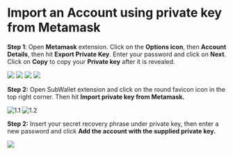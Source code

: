 # Import an Account using private key from Metamask

**Step 1**: Open **Metamask** extension. Click on the **Options icon**, then **Account Details**, then hit **Export Private Key**. Enter your password and click on **Next**. Click on **Copy** to copy your **Private key** after it is revealed.

![](<../../.gitbook/assets/Screen Shot 2022-04-23 at 9.59.58 PM.png>) ![](<../../.gitbook/assets/Screen Shot 2022-04-23 at 10.00.47 PM.png>) ![](<../../.gitbook/assets/Screen Shot 2022-04-23 at 10.01.34 PM.png>) ![](<../../.gitbook/assets/Screen Shot 2022-04-23 at 10.02.26 PM.png>)

**Step 2:** Open SubWallet extension and click on the round favicon icon in the top right corner. Then hit **Import private key from Metamask.**

![1.1](../../.gitbook/assets/metamask.png) ![1.2](<../../.gitbook/assets/metamask 2.png>)

**Step 2:** Insert your secret recovery phrase under private key, then enter a new password and click **Add the account with the supplied private key.**

![](<../../.gitbook/assets/metamask 3.png>)
